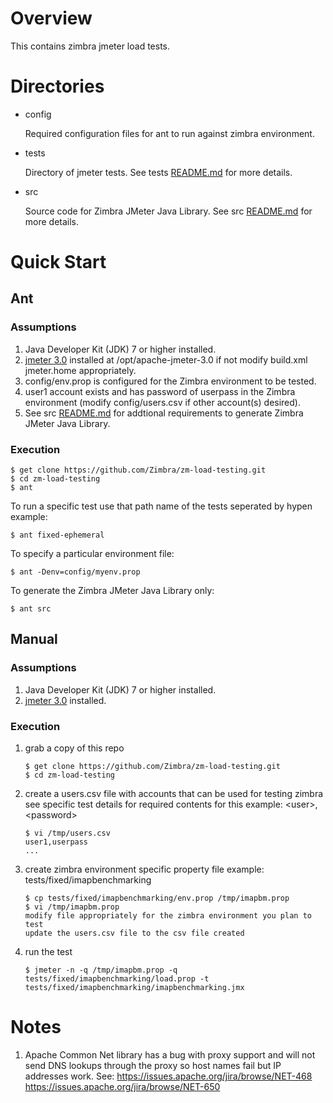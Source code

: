 # Overview

This contains zimbra jmeter load tests.

# Directories

* config

  Required configuration files for ant to run against zimbra environment.

* tests

  Directory of jmeter tests. See tests [README.md](tests/README.md) for more details.

* src

  Source code for Zimbra JMeter Java Library. See src [README.md](src/README.md) for more details.

# Quick Start

## Ant

### Assumptions

1. Java Developer Kit (JDK) 7 or higher installed.
2. [jmeter 3.0](https://archive.apache.org/dist/jmeter/binaries/) installed at /opt/apache-jmeter-3.0 if not modify build.xml jmeter.home appropriately.
3. config/env.prop is configured for the Zimbra environment to be tested.
4. user1 account exists and has password of userpass in the Zimbra environment (modify config/users.csv if other account(s) desired).
5. See src [README.md](src/README.md) for addtional requirements to generate Zimbra JMeter Java Library.

### Execution

```
$ get clone https://github.com/Zimbra/zm-load-testing.git
$ cd zm-load-testing
$ ant
```

To run a specific test use that path name of the tests seperated by hypen example:

```
$ ant fixed-ephemeral
```

To specify a particular environment file:

```
$ ant -Denv=config/myenv.prop
```

To generate the Zimbra JMeter Java Library only:

```
$ ant src
```

## Manual

### Assumptions

1. Java Developer Kit (JDK) 7 or higher installed.
2. [jmeter 3.0](https://archive.apache.org/dist/jmeter/binaries/) installed.

### Execution

1. grab a copy of this repo

   ```
   $ get clone https://github.com/Zimbra/zm-load-testing.git
   $ cd zm-load-testing
   ```

2. create a users.csv file with accounts that can be used for testing zimbra
   see specific test details for required contents for this example:
   &lt;user&gt;,&lt;password&gt;

   ```
   $ vi /tmp/users.csv
   user1,userpass
   ...
   ```

3. create zimbra environment specific property file
   example: tests/fixed/imapbenchmarking

   ```
   $ cp tests/fixed/imapbenchmarking/env.prop /tmp/imapbm.prop
   $ vi /tmp/imapbm.prop
   modify file appropriately for the zimbra environment you plan to test
   update the users.csv file to the csv file created
   ```

4. run the test

   ```
   $ jmeter -n -q /tmp/imapbm.prop -q tests/fixed/imapbenchmarking/load.prop -t tests/fixed/imapbenchmarking/imapbenchmarking.jmx
   ```

# Notes

1. Apache Common Net library has a bug with proxy support and will not send DNS lookups through the proxy so host names fail but IP addresses work. See: https://issues.apache.org/jira/browse/NET-468 https://issues.apache.org/jira/browse/NET-650
